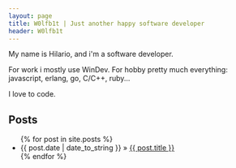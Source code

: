 ```yaml
---
layout: page
title: W0lfb1t | Just another happy software developer
header: W0lfb1t
---
```


My name is Hilario, and i'm a software developer.

For work i mostly use WinDev. For hobby pretty much everything: javascript, erlang, go, C/C++, ruby...

I love to code.
    
## Posts

<ul class="posts">
  {% for post in site.posts %}
    <li><span>{{ post.date | date_to_string }}</span> &raquo; <a href="{{ post.url }}">{{ post.title }}</a></li>
  {% endfor %}
</ul>
